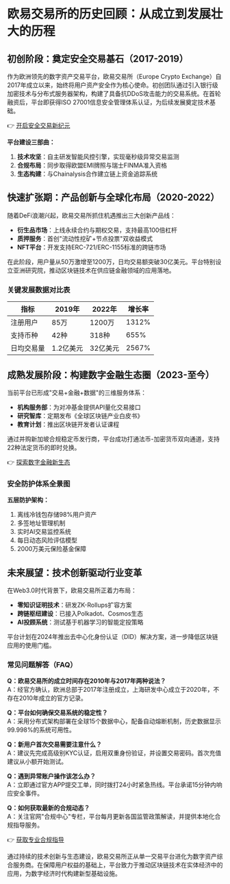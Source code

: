 # 欧易交易所的历史回顾：从成立到发展壮大的历程

## 初创阶段：奠定安全交易基石（2017-2019）

作为欧洲领先的数字资产交易平台，欧易交易所（Europe Crypto Exchange）自2017年成立以来，始终将用户资产安全作为核心使命。初创团队通过引入银行级加密技术与分布式服务器架构，构建了具备抗DDoS攻击能力的交易系统。在首轮融资后，平台即获得ISO 27001信息安全管理体系认证，为后续发展奠定技术基础。

👉 [开启安全交易新纪元](https://bit.ly/okx_welcome)

**平台建设三部曲：**
1. **技术攻坚**：自主研发智能风控引擎，实现毫秒级异常交易监测
2. **合规布局**：同步取得欧盟EMI牌照与瑞士FINMA准入资格
3. **生态构建**：与Chainalysis合作建立链上资金追踪系统

## 快速扩张期：产品创新与全球化布局（2020-2022）

随着DeFi浪潮兴起，欧易交易所抓住机遇推出三大创新产品线：
- **衍生品市场**：上线永续合约与期权交易，支持最高100倍杠杆
- **质押服务**：首创"流动性挖矿+节点投票"双收益模式
- **NFT平台**：开发支持ERC-721/ERC-1155标准的跨链市场

在此阶段，用户量从50万激增至1200万，日均交易额突破30亿美元。平台特别设立亚洲研究院，推动区块链技术在供应链金融领域的应用落地。

### 关键发展数据对比表

| 指标        | 2019年   | 2022年    | 增长率  |
|-------------|----------|-----------|---------|
| 注册用户    | 85万     | 1200万    | 1312%   |
| 支持币种    | 42种     | 318种     | 655%    |
| 日均交易量  | 1.2亿美元| 32亿美元  | 2567%   |

## 成熟发展阶段：构建数字金融生态圈（2023-至今）

当前平台已形成"交易+金融+数据"的三维服务体系：
- **机构服务部**：为对冲基金提供API量化交易接口
- **研究智库**：定期发布《全球区块链产业白皮书》
- **教育计划**：推出区块链开发者认证课程

通过并购新加坡合规稳定币发行商，平台成功打通法币-加密货币双向通道，支持22种法定货币的即时兑换。

👉 [探索数字金融新生态](https://bit.ly/okx_welcome)

### 安全防护体系全景图

**五层防护架构：**
1. 离线冷钱包存储98%用户资产
2. 多签地址管理机制
3. 实时AI交易监控系统
4. 每日动态风险评估模型
5. 2000万美元保险基金保障

## 未来展望：技术创新驱动行业变革

在Web3.0时代背景下，欧易交易所正着力布局：
- **零知识证明技术**：研发ZK-Rollups扩容方案
- **跨链枢纽建设**：已接入Polkadot、Cosmos生态
- **AI投顾系统**：测试基于机器学习的智能定投策略

平台计划在2024年推出去中心化身份认证（DID）解决方案，进一步降低区块链应用的使用门槛。

### 常见问题解答（FAQ）

**Q：欧易交易所的成立时间存在2010年与2017年两种说法？**  
A：经官方确认，欧洲总部于2017年注册成立，上海研发中心成立于2020年，不存在2010年成立的官方记录。

**Q：平台如何确保交易系统的稳定性？**  
A：采用分布式架构部署在全球15个数据中心，配备自动熔断机制，历史数据显示99.998%的系统可用性。

**Q：新用户首次交易需要注意什么？**  
A：建议先完成高级别KYC认证，启用双重身份验证，并设置交易密码。首次充值建议从小额开始测试。

**Q：遇到异常账户操作该怎么办？**  
A：立即通过官方APP提交工单，同时拨打24小时紧急热线。平台承诺15分钟内响应安全事件。

**Q：如何获取最新的合规动态？**  
A：关注官网"合规中心"专栏，平台每月更新各国监管政策解读，并提供本地化合规指导服务。

👉 [获取专业合规指导](https://bit.ly/okx_welcome)

通过持续的技术创新与生态建设，欧易交易所正从单一交易平台进化为数字资产综合服务商。在保障用户权益的基础上，平台致力于推动区块链技术在实体经济中的应用，为数字经济时代构建新型基础设施。